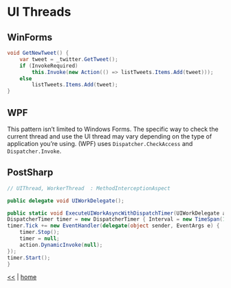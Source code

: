 # UI Threads

## WinForms

```cs
void GetNewTweet() {
    var tweet = _twitter.GetTweet();
    if (InvokeRequired)
        this.Invoke(new Action(() => listTweets.Items.Add(tweet)));
    else
        listTweets.Items.Add(tweet);
}
```

## WPF

This pattern isn’t limited to Windows Forms. 
The specific way to check the current thread and use the UI thread may vary depending on the type of application you’re using.
(WPF) uses `Dispatcher.CheckAccess` and `Dispatcher.Invoke`.

## PostSharp

```cs
// UIThread, WorkerThread  : MethodInterceptionAspect

public delegate void UIWorkDelegate();

public static void ExecuteUIWorkAsyncWithDispatchTimer(UIWorkDelegate action) {
DispatcherTimer timer = new DispatcherTimer { Interval = new TimeSpan(100) };
timer.Tick += new EventHandler(delegate(object sender, EventArgs e) {
    timer.Stop();
    timer = null;
    action.DynamicInvoke(null);
});
timer.Start();
}
```

[<<](../parallel.md) | [home](../../README.md)